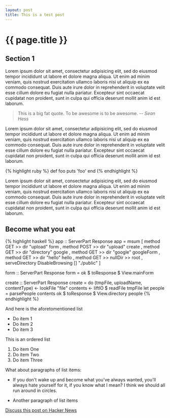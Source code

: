 ```yaml
---
layout: post
title: This is a test post
---
```


{{ page.title }}
================

Section 1
---------

Lorem ipsum dolor sit amet, consectetur adipisicing elit, sed do eiusmod tempor incididunt ut labore et dolore magna aliqua. Ut enim ad minim veniam, quis nostrud exercitation ullamco laboris nisi ut aliquip ex ea commodo consequat. Duis aute irure dolor in reprehenderit in voluptate velit esse cillum dolore eu fugiat nulla pariatur. Excepteur sint occaecat cupidatat non proident, sunt in culpa qui officia deserunt mollit anim id est laborum.

> This is a big fat quote. To be awesome is to be awesome. -- *Sean Hess*

Lorem ipsum dolor sit amet, consectetur adipisicing elit, sed do eiusmod tempor incididunt ut labore et dolore magna aliqua. Ut enim ad minim veniam, quis nostrud exercitation ullamco laboris nisi ut aliquip ex ea commodo consequat. Duis aute irure dolor in reprehenderit in voluptate velit esse cillum dolore eu fugiat nulla pariatur. Excepteur sint occaecat cupidatat non proident, sunt in culpa qui officia deserunt mollit anim id est laborum.

{% highlight ruby %}
def foo
  puts 'foo'
end
{% endhighlight %}

Lorem ipsum dolor sit amet, consectetur adipisicing elit, sed do eiusmod tempor incididunt ut labore et dolore magna aliqua. Ut enim ad minim veniam, quis nostrud exercitation ullamco laboris nisi ut aliquip ex ea commodo consequat. Duis aute irure dolor in reprehenderit in voluptate velit esse cillum dolore eu fugiat nulla pariatur. Excepteur sint occaecat cupidatat non proident, sunt in culpa qui officia deserunt mollit anim id est laborum.

Become what you eat
-------------------

{% highlight haskell %}
app :: ServerPart Response
app = msum
    [ method GET  >> dir "upload"    form
    , method POST >> dir "upload"    create
    , method GET  >> dir "directory" google
    , method GET  >> dir "google"    googleForm
    , method GET  >> dir "hello"     hello
    , method GET  >> nullDir >>      root
    , serveDirectory DisableBrowsing [] "./public"
    ]

form :: ServerPart Response
form = ok $ toResponse $ View.mainForm

create :: ServerPart Response
create = do
    (tmpFile, uploadName, contentType) <- lookFile "file"
    contents <- liftIO $ readFile tmpFile
    let people = parsePeople contents
    ok $ toResponse $ View.directory people
{% endhighlight %}

And here is the aforetomentioned list

* Do item 1
* Do item 2
* Do item 3


This is an ordered list

1. Do item One
2. Do item Two
3. Do item Three


What about paragraphs of list items:

* If you don't wake up and become what you've always wanted, you'll always hate yourself for it, if you know what I mean? I think we should all run around in circles. 

* Another paragraph of list items

[Discuss this post on Hacker News](http://news.ycombinator.com/item?id=1627246)
